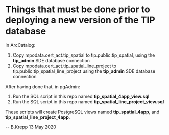 # Things that must be done prior to deploying a new version of the TIP database

In ArcCatalog:
1. Copy mpodata.cert_act.tip_spatial to tip.public.tip_spatial, 
using the __tip_admin__ SDE database connection
2. Copy mpodata.cert_act.tip_spatial_line_project to tip.public.tip_spatial_line_project
using the __tip_admin__ SDE database connection

After having done that, in pgAdmin:
1. Run the SQL script in this repo named __tip_spatial_4app_view.sql__
2. Run the SQL script in this repo named __tip_spatial_line_project_view.sql__

These scripts will create PostgreSQL views named __tip_spatial_4app__, and
__tip_spatial_line_project_4app__.

-- B.Krepp 13 May 2020




